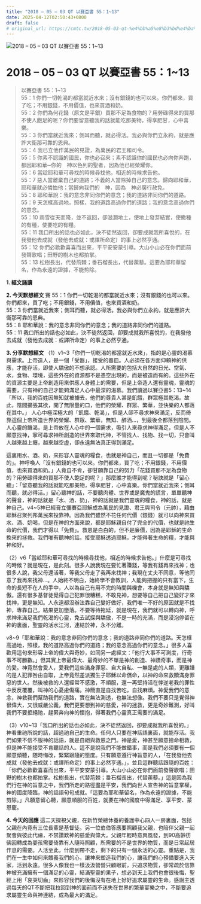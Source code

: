 ```yaml
---
title: "2018 – 05 – 03 QT 以賽亞書 55：1~13"
date: 2025-04-12T02:50:43+0800
draft: false
# original_url: https://cmtc.tw/2018-05-03-qt-%e4%bb%a5%e8%b3%bd%e4%ba%9e%e6%9b%b8-55%ef%bc%9a113
---
```


![2018 – 05 – 03 QT 以賽亞書 55：1\~13](/images/qt.jpg   "2018 – 05 – 03 QT 以賽亞書 55：1\~13")

# 2018 – 05 – 03 QT 以賽亞書 55：1\~13

> 以賽亞書 55：1\~13  
> 55：1 你們一切乾渴的都當就近水來；沒有銀錢的也可以來。你們都來，買了吃；不用銀錢，不用價值，也來買酒和奶。  
> 55：2 你們為何花錢（原文是平銀）買那不足為食物的？用勞碌得來的買那不使人飽足的呢？你們要留意聽我的話就能吃那美物，得享肥甘，心中喜樂。  
> 55：3 你們當就近我來；側耳而聽，就必得活。我必與你們立永約，就是應許大衛那可靠的恩典。  
> 55：4 我已立他作萬民的見證，為萬民的君王和司令。  
> 55：5 你素不認識的國民，你也必召來；素不認識你的國民也必向你奔跑，都因耶和華─你的　神以色列的聖者，因為他已經榮耀你。  
> 55：6 當趁耶和華可尋找的時候尋找他，相近的時候求告他。  
> 55：7 惡人當離棄自己的道路；不義的人當除掉自己的意念。歸向耶和華，耶和華就必憐恤他；當歸向我們的　神，因為　神必廣行赦免。  
> 55：8 耶和華說：我的意念非同你們的意念；我的道路非同你們的道路。  
> 55：9 天怎樣高過地，照樣，我的道路高過你們的道路；我的意念高過你們的意念。  
> 55：10 雨雪從天而降，並不返回，卻滋潤地土，使地上發芽結實，使撒種的有種，使要吃的有糧。  
> 55：11 我口所出的話也必如此，決不徒然返回，卻要成就我所喜悅的，在我發他去成就（發他去成就：或譯所命定）的事上必然亨通。  
> 55：12 你們必歡歡喜喜而出來，平平安安蒙引導。大山小山必在你們面前發聲歌唱；田野的樹木也都拍掌。  
> 55：13 松樹長出，代替荊棘；番石榴長出，代替蒺藜。這要為耶和華留名，作為永遠的證據，不能剪除。

**1. 經文誦讀**

**2.  今天默想經文**
賽 55：1 你們一切乾渴的都當就近水來；沒有銀錢的也可以來。你們都來，買了吃；不用銀錢，不用價值，也來買酒和奶。  
55：3 你們當就近我來；側耳而聽，就必得活。我必與你們立永約，就是應許大衛那可靠的恩典。  
55：8 耶和華說：我的意念非同你們的意念；我的道路非同你們的道路。  
55：11 我口所出的話也必如此，決不徒然返回，卻要成就我所喜悅的，在我發他去成就（發他去成就：或譯所命定）的事上必然亨通。

**3. 分享默想經文**
（1）v1\~3「你們一切乾渴的都當就近水來」，指的是心靈的渴慕與需求。上帝造人，是一個「受器」，接受的器皿。人必須在各方面仰頼神的供應，才能存活，即使人驕傲的不想承認。人所需要的包括大自然的日光、空氣、水，食物、環境，這些外在的資源都不是憑空出現的，而是被造而有的。這些外在的資源主要是上帝創造用來供應人身體上的需要，但是上帝造人還有靈魂，靈魂的需要，只有神的自己才能夠滿足人心中最深的渴慕。我們讀過以賽亞書5：13\~14「所以，我的百姓因無知就被擄去，他們的尊貴人甚是飢餓，群眾極其乾渴。故此，陰間擴張其欲，開了無限量的口，他們的榮耀、群眾、繁華，並快樂的人都落在其中。」 人心中極深極大的「飢餓、乾渴」，但是人卻不尋求神來滿足，反而倚靠這個上帝所造世界的榮耀、群眾、繁華，無知、醉酒…，到最後全都落到陰間。人心靈的饑渴，是上帝放在人心中的一個需求，吸引人來尋求神得滿足，但是人不願意找神，寧可尋求神所創造的世界來取代神，不管找人、找物、找一切，只會叫人越來越上癮，越來越空虚，卻永遠無法真正得到滿足。

這裏用水、酒、奶，來形容人靈魂的糧食，也就是神自己，而且一切都是「免費的」。神呼喚人「沒有銀錢的也可以來。你們都來，買了吃；不用銀錢，不用價值，也來買酒和奶。」人竟自不肯，卻甘願靠自己的努力「花錢買那不足為食物的？用勞碌得來的買那不使人飽足的呢？」那麼誰才能得到呢？秘訣就是「留心聽」：「留意聽我的話就能吃那美物，得享肥甘，心中喜樂。你們當就近我來；側耳而聽，就必得活。」留心聽神的話，不要聽肉體、世界或是魔鬼的謊言，單單聽神的聲音，神的話就是「水、酒、奶」，神的話就是我們靈魂的糧食，神的話，就是神自己。v4\~5神已經膏立彌賽亞耶穌成為萬民的見證、君王與司令（元帥），藉由耶穌召聚列邦萬民來投靠神。因為我們雖然不花任何代價（銀錢）就可以向神來買水、酒、奶喝，但是在神的方面來說，都是耶穌親自付了完全的代價，也就是祂生命的代價，我們才得以「免費」。救恩是白白的，但不是廉價，因為是耶穌的生命換來的拯救。我們唯有聽神的話，接受耶穌透過耶穌，才能得著生命的糧，才能與神和好。

（2）v6「當趁耶和華可尋找的時候尋找他，相近的時候求告他。」什麼是可尋找的時候？就是現在，是此刻。很多人說我現在要忙著賺錢，等我有錢再來找神；也很多人說，我父母還活著，等我父母走了我再來找神；我現在丈夫不同意，等他同意了我再來找神…。人始終不明白，始終學不會教訓，人能夠把握的只有當下，生命的長短不在人的手中，人以為自己有用不完的時間與機會，本身就是無知與驕傲。還有很多基督徒覺得自己犯罪很糟糕，不敢見神，想要等自己把自己變好才來找神，更是無知。人永遠都沒辦法靠自己變好做好，我們唯一不好的原因就是不找神，專靠自己，結果更加墮落。不要等待拖延，就是現在，我們就可以轉向神，呼求神來滿足我們乾渴的心靈，免去試探與驕傲，不是一時的充滿，而是浸泡停留在神的裏面，聖靈的活水江河，連結於神，永不分離。

v8\~9「耶和華說：我的意念非同你們的意念；我的道路非同你們的道路。天怎樣高過地，照樣，我的道路高過你們的道路；我的意念高過你們的意念。」很多人喜歡用這句來形容上帝的偉大與奇妙，如同另一處經文：「他行大事不可測度，行奇事不可勝數。」但其實上帝最偉大、最奇妙的不單是神的創造、神蹟奇事，而是神的愛。神竟然會愛人，愛我們這些滿身罪惡、自大自私、一無是處的人類，更離譜的是人犯罪咎由自取，上帝竟然差派獨生子耶穌以命償命，以神的命來救贖滿身罪惡的世人。然後被救的人還經常不感激，不順服，還一再堅持活在悖逆老我的罪性中反反覆覆，叫神的心憂慮傷痛。神簡直是自找苦吃，自找麻煩。神愛我們的意念，神救我們幫助我們的道路，實在無法測透，也無法想像。我們不要只是覺得神很偉大，又很威嚴公義，我們更要想到神的慈愛，神的拯救，更是奇妙難測，好叫我們不要拒絕祂，趕緊奔向神的懷抱，得著我們心靈真正需要的滿足。

（3）v10\~13「我口所出的話也必如此，決不徒然返回，卻要成就我所喜悅的。」神看重祂所說的話，超過祂自己的生命。任何人只要在神話語裏面，就能存活。我們如果不信不服神的話語，就是自絕與救恩之門。神是愛，神甚至願意捨命相救，但是神不能接受不肯聽話的人。這不是說我們不能做錯事，而是我們必須要有一個願意傾聽，随時悔改，緊緊跟隨的態度。只有願意遵行神旨意的人，「在我發他去成就（發他去成就：或譯所命定）的事上必然亨通。」，並且這群聽話跟隨的百姓：「你們必歡歡喜喜而出來，平平安安蒙引導。大山小山必在你們面前發聲歌唱；田野的樹木也都拍掌。松樹長出，代替荊棘；番石榴長出，代替蒺藜。」這是因為我們行在神的旨意之中，我們所走的路徑盡是平安，我們向世人宣告神的旨意掌權，神的國度降臨，神的話語句句成就。「這要為耶和華留名，作為永遠的證據，不能剪除。」凡願意留心聽，願意順服的百姓，就要在神的國度中得滿足、享平安、蒙恩竉。

**4. 今天的回應**
這二天探視父親，在新竹榮總休養的養護中心四人一房裏面，包括父親在內竟有三位長輩是基督徒。另一位伯伯答應要照顧我父親，也陪伴父親一起聚會與彼此代禱，不禁讚歎神的慈愛與偉大。父親年輕時意興風發，到90高齡彷彿回轉成為嬰孩需要倚靠有人隨時照顧，所需要的不是世界的物質，而是日常起居作息的需要。人活至此，什麼到帶不走，剩下的只有一個永活的心靈。重點是，我們在一生中如何來餵養我們的心，讓神來塑造我們的心，讓我們的心預備要進入天家，活到永遠。很多人像我也一樣汲汲營營只顧眼前，只追求物質，卻常疏於信靠神被充滿擁有一個滿足的心靈，結滿聖靈的果子，想必到天上我們也會很後悔，聖經上用「哀哭切齒」來形容我們的後悔沒有在地上好好追求屬靈的生命。感謝主透過每天的QT不斷把我拉回到神的面前而不迷失在世界的繁華宴樂之中，不斷要追求屬靈生命與神連結，成為最大的滿足。
